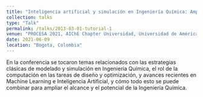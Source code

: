 ```yaml
---
title: "Inteligencia artificial y simulación en Ingeniería Química: Ampliando los horizontes del diseño y la optimización"
collection: talks
type: "Talk"
permalink: /talks/2013-03-01-tutorial-1
venue: "PROCESA 2021, AIChE Chapter Universidad, Universidad de América"
date: 2021-06-09
location: "Bogota, Colombia"
---
```


En la conferencia se tocaron temas relacionados con las estrategias clásicas de modelado y simulación en Ingeniería Química, el rol de la computación en las tareas de diseño y optimización, y avances recientes en Machine Learning e Inteligencia Artificial, y cómo todo esto se puede combinar para  ampliar el alcance y el potencial de la Ingeniería Química. 
